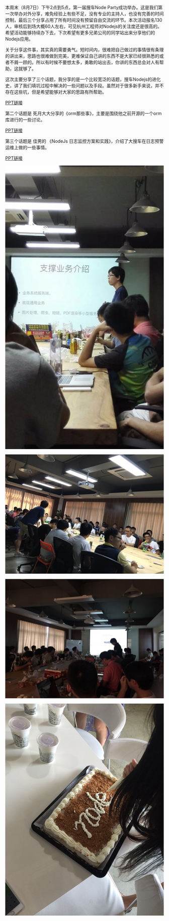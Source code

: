 本周末（8月7日）下午2点到5点，第一届搜车Node Party成功举办。这是我们第一次举办对外分享，难免经验上有些不足，没有专业的主持人，也没有完善的时间控制，最后三个分享占用了所有时间没有预留自由交流的环节。本次活动报名130人，审核后到场大概60人左右，可见杭州工程师对Nodejs的关注度还是很高的。希望活动能够持续办下去，下次希望有更多兄弟公司的同学站出来分享他们的Nodejs应用。

关于分享这件事，其实真的需要勇气。短时间内，很难把自己做过的事情很有条理的讲出来，思路也很难做到完美，更难保证自己讲的东西不是大家已经很熟悉的或者不屑一顾的。所以有时候不要想太多，勇敢的站出去，你讲的东西总会对人有帮助，这就够了。

这次主要分享了三个话题，我分享的是一个比较宽泛的话题，搜车Nodejs的进化史，讲了我们填坑过程中解决的一些问题以及手段。虽然对于很多新手来说，并不存在这些坑，但是希望能够对大家的思路有所帮助。

[PPT链接](http://htmljs.b0.upaiyun.com/uploads/1470619439129-53513893e9f222436a16fa778117dd7e.pdf)

第二个话题是 死月大大分享的《orm那些事》，主要是围绕他之前开源的一个orm库进行的一些讨论。

[PPT链接](http://htmljs.b0.upaiyun.com/uploads/1470619563805-083e5543293c4da9f6c1d489d6010e60.pdf) 

第三个话题是 佳男的 《NodeJs 日志监控方案和实践》，介绍了大搜车在日志预警运维上做的一些事情。

[PPT链接](http://htmljs.b0.upaiyun.com/uploads/1470619662196-80a7f236f13c2591fae64c34fe7a093f.pdf)

![](./1470652269026-0d160cf0ca0696de33444faeeca36475.jpg)

![](./1470652325558-bc9791098a0981c7bde461e21dcc1dbf.jpg)

![](./1470653950784-951627519d3ed53fe927784f2059ce83.jpg)

![](./1470653975961-68fbc653d47dd9322391d2f38f55259d.jpg)

